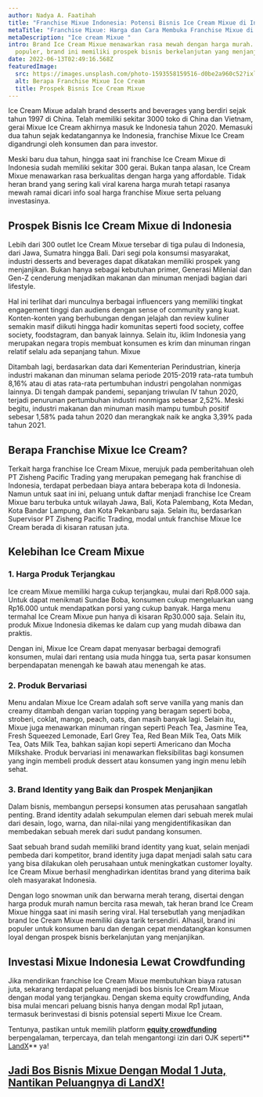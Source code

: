 ```yaml
---
author: Nadya A. Faatihah
title: "Franchise Mixue Indonesia: Potensi Bisnis Ice Cream Mixue di Indonesia"
metaTitle: "Franchise Mixue: Harga dan Cara Membuka Franchise Mixue di Indonesia"
metaDescription: "Ice cream Mixue "
intro: Brand Ice Cream Mixue menawarkan rasa mewah dengan harga murah. Semakin
  populer, brand ini memiliki prospek bisnis berkelanjutan yang menjanjikan.
date: 2022-06-13T02:49:16.568Z
featuredImage:
  src: https://images.unsplash.com/photo-1593558159516-d0be2a960c52?ixlib=rb-1.2.1&ixid=MnwxMjA3fDB8MHxwaG90by1wYWdlfHx8fGVufDB8fHx8&auto=format&fit=crop&w=774&q=80
  alt: Berapa Franchise Mixue Ice Cream
  title: Prospek Bisnis Ice Cream Mixue
---
```

<!--StartFragment-->

Ice Cream Mixue adalah brand desserts and beverages yang berdiri sejak tahun 1997 di China. Telah memiliki sekitar 3000 toko di China dan Vietnam, gerai Mixue Ice Cream akhirnya masuk ke Indonesia tahun 2020. Memasuki dua tahun sejak kedatangannya ke Indonesia, franchise Mixue Ice Cream digandrungi oleh konsumen dan para investor.



Meski baru dua tahun, hingga saat ini franchise Ice Cream Mixue di Indonesia sudah memiliki sekitar 300 gerai. Bukan tanpa alasan, Ice Cream Mixue menawarkan rasa berkualitas dengan harga yang affordable. Tidak heran brand yang sering kali viral karena harga murah tetapi rasanya mewah ramai dicari info soal harga franchise Mixue serta peluang investasinya. 

## Prospek Bisnis Ice Cream Mixue di Indonesia

Lebih dari 300 outlet Ice Cream Mixue tersebar di tiga pulau di Indonesia, dari Jawa, Sumatra hingga Bali. Dari segi pola konsumsi masyarakat, industri desserts and beverages dapat dikatakan memiliki prospek yang menjanjikan. Bukan hanya sebagai kebutuhan primer, Generasi Milenial dan Gen-Z cenderung menjadikan makanan dan minuman menjadi bagian dari lifestyle.



Hal ini terlihat dari munculnya berbagai influencers yang memiliki tingkat engagement tinggi dan audiens dengan sense of community yang kuat. Konten-konten yang berhubungan dengan jelajah dan review kuliner semakin masif diikuti hingga hadir komunitas seperti food society, coffee society, foodstagram, dan banyak lainnya. Selain itu, iklim Indonesia yang merupakan negara tropis membuat konsumen es krim dan minuman ringan relatif selalu ada sepanjang tahun. Mixue



Ditambah lagi, berdasarkan data dari Kementerian Perindustrian, kinerja industri makanan dan minuman selama periode 2015-2019 rata-rata tumbuh 8,16% atau di atas rata-rata pertumbuhan industri pengolahan nonmigas lainnya. Di tengah dampak pandemi, sepanjang triwulan IV tahun 2020, terjadi penurunan pertumbuhan industri nonmigas sebesar 2,52%. Meski begitu, industri makanan dan minuman masih mampu tumbuh positif sebesar 1,58% pada tahun 2020 dan merangkak naik ke angka 3,39% pada tahun 2021.



## Berapa Franchise Mixue Ice Cream?



Terkait harga franchise Ice Cream Mixue, merujuk pada pemberitahuan oleh PT Zisheng Pacific Trading yang merupakan pemegang hak franchise di Indonesia, terdapat perbedaan biaya antara beberapa kota di Indonesia. Namun untuk saat ini ini, peluang untuk daftar menjadi franchise Ice Cream Mixue baru terbuka untuk wilayah Jawa, Bali, Kota Palembang, Kota Medan, Kota Bandar Lampung, dan Kota Pekanbaru saja. Selain itu, berdasarkan Supervisor PT Zisheng Pacific Trading, modal untuk franchise Mixue Ice Cream berada di kisaran ratusan juta.

## Kelebihan Ice Cream Mixue



### 1. Harga Produk Terjangkau



Ice cream Mixue memiliki harga cukup terjangkau, mulai dari Rp8.000 saja. Untuk dapat menikmati Sundae Boba, konsumen cukup mengeluarkan uang Rp16.000 untuk mendapatkan porsi yang cukup banyak. Harga menu termahal Ice Cream Mixue pun hanya di kisaran Rp30.000 saja. Selain itu, produk Mixue Indonesia dikemas ke dalam cup yang mudah dibawa dan praktis. 



Dengan ini, Mixue Ice Cream dapat menyasar berbagai demografi konsumen, mulai dari rentang usia muda hingga tua, serta pasar konsumen berpendapatan menengah ke bawah atau menengah ke atas.

### 2. Produk Bervariasi 

Menu andalan Mixue Ice Cream adalah soft serve vanilla yang manis dan creamy ditambah dengan varian topping yang beragam seperti boba, stroberi, coklat, mango, peach, oats, dan masih banyak lagi. Selain itu, Mixue juga menawarkan minuman ringan seperti Peach Tea, Jasmine Tea, Fresh Squeezed Lemonade, Earl Grey Tea, Red Bean Milk Tea, Oats Milk Tea, Oats Milk Tea, bahkan sajian kopi seperti Americano dan Mocha Milkshake. Produk bervariasi ini menawarkan fleksibilitas bagi konsumen yang ingin membeli produk dessert atau konsumen yang ingin menu lebih sehat. 



### 3. Brand Identity yang Baik dan Prospek Menjanjikan

Dalam bisnis, membangun persepsi konsumen atas perusahaan sangatlah penting. Brand identity adalah sekumpulan elemen dari sebuah merek mulai dari desain, logo, warna, dan nilai-nilai yang mengidentifikasikan dan membedakan sebuah merek dari sudut pandang konsumen. 



Saat sebuah brand sudah memiliki brand identity yang kuat, selain menjadi pembeda dari kompetitor, brand identity juga dapat menjadi salah satu cara yang bisa dilakukan oleh perusahaan untuk meningkatkan customer loyalty. Ice Cream Mixue berhasil menghadirkan identitas brand yang diterima baik oleh masyarakat Indonesia. 



Dengan logo snowman unik dan berwarna merah terang, disertai dengan harga produk murah namun bercita rasa mewah, tak heran brand Ice Cream Mixue hingga saat ini masih sering viral. Hal tersebutlah yang menjadikan brand Ice Cream Mixue memiliki daya tarik tersendiri. Alhasil, brand ini populer untuk konsumen baru dan dengan cepat mendatangkan konsumen loyal dengan prospek bisnis berkelanjutan yang menjanjikan.



## Investasi Mixue Indonesia Lewat Crowdfunding 



Jika mendirikan franchise Ice Cream Mixue membutuhkan biaya ratusan juta, sekarang terdapat peluang menjadi bos bisnis Ice Cream Mixue dengan modal yang terjangkau. Dengan skema equity crowdfunding, Anda bisa mulai mencari peluang bisnis hanya dengan modal Rp1 jutaan, termasuk berinvestasi di bisnis potensial seperti Mixue Ice Cream. 



Tentunya, pastikan untuk memilih platform **[equity crowdfunding](https://landx.id/)** berpengalaman, terpercaya, dan telah mengantongi izin dari OJK seperti** [LandX](https://landx.id/)** ya!



## [Jadi Bos Bisnis Mixue Dengan Modal 1 Juta, Nantikan Peluangnya di LandX!](https://landx.id/project/?utm_source=Blog&utm_medium=organic+keyword&utm_campaign=blog&utm_id=Blog)

<!--EndFragment-->